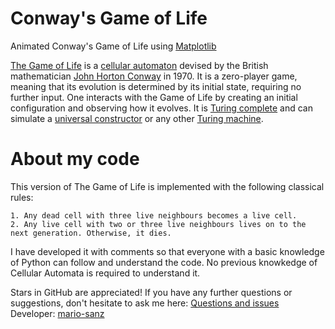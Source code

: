 # Conway's Game of Life #
Animated Conway's Game of Life using [Matplotlib][matplotlib]

[The Game of Life][game-life] is a [cellular automaton][cellular-automaton] devised by the British mathematician [John Horton Conway][conway] in 1970. It is a zero-player game, meaning that its evolution is determined by its initial state, requiring no further input. One interacts with the Game of Life by creating an initial configuration and observing how it evolves. It is [Turing complete][turing-complete] and can simulate a [universal constructor][universal-constructor] or any other [Turing machine][turing-machine].


# About my code #

This version of The Game of Life is implemented with the following classical rules:

	1. Any dead cell with three live neighbours becomes a live cell.
	2. Any live cell with two or three live neighbours lives on to the next generation. Otherwise, it dies.

I have developed it with comments so that everyone with a basic knowledge of Python can follow and understand the code.
No previous knowkedge of Cellular Automata is required to understand it.

Stars in GitHub are appreciated!
If you have any further questions or suggestions, don't hesitate to ask me here: [Questions and issues][issues-page]
Developer: [mario-sanz][mariosanz]

<!-- References -->
[game-life]: https://en.wikipedia.org/wiki/Conway%27s_Game_of_Life
[cellular-automaton]: https://en.wikipedia.org/wiki/Cellular_automaton
[conway]: https://en.wikipedia.org/wiki/John_Horton_Conway
[turing-complete]: https://en.wikipedia.org/wiki/Turing_completeness
[universal-constructor]: https://en.wikipedia.org/wiki/Von_Neumann_universal_constructor
[turing-machine]: https://en.wikipedia.org/wiki/Turing_machine
[matplotlib]: http://matplotlib.org/
[mariosanz]: https://github.com/mario-sanz
[issues-page]: https://github.com/mario-sanz/CA_triangles/issues

